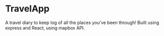# TravelApp
A travel diary to keep log of all the places you've been through! Built using express and React, using mapbox API.
